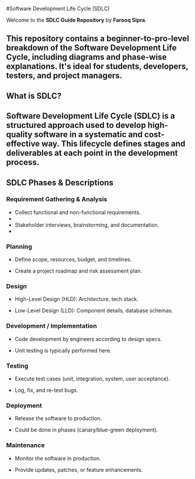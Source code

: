 #Software Development Life Cycle (SDLC)

Welcome to the **SDLC Guide Repository** by **Farooq Sipra**.  

This repository contains a beginner-to-pro-level breakdown of the **Software Development Life Cycle**, including diagrams and phase-wise explanations. It's ideal for students, developers, testers, and project managers.
---

## What is SDLC?

**Software Development Life Cycle (SDLC)** is a structured approach used to develop high-quality software in a systematic and cost-effective way. This lifecycle defines stages and deliverables at each point in the development process.
---

## SDLC Phases & Descriptions

### Requirement Gathering & Analysis

- Collect functional and non-functional requirements.
- 
- Stakeholder interviews, brainstorming, and documentation.
- 
### Planning

- Define scope, resources, budget, and timelines.

- Create a project roadmap and risk assessment plan.

### Design

- High-Level Design (HLD): Architecture, tech stack.

- Low-Level Design (LLD): Component details, database schemas.

### Development / Implementation

- Code development by engineers according to design specs.

- Unit testing is typically performed here.

### Testing

- Execute test cases (unit, integration, system, user acceptance).

- Log, fix, and re-test bugs.

### Deployment

- Release the software to production.

- Could be done in phases (canary/blue-green deployment).

### Maintenance

- Monitor the software in production.

- Provide updates, patches, or feature enhancements.





